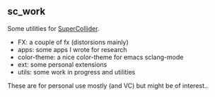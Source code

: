 sc_work
-------

Some utilities for [SuperCollider](https://github.com/supercollider/supercollider).

 * FX: a couple of fx (distorsions mainly)
 * apps: some apps I wrote for research
 * color-theme: a nice color-theme for emacs sclang-mode
 * ext: some personal extensions
 * utils: some work in progress and utilities


These are for personal use mostly (and VC) but might
be of interest..
